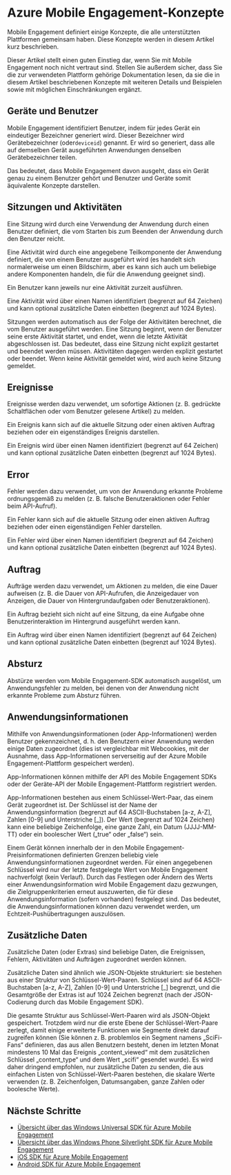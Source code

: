 <properties
	pageTitle="Mobile Engagement-Konzepte | Microsoft Azure"
	description="Azure Mobile Engagement-Konzepte"
	services="mobile-engagement"
	documentationCenter="mobile"
	authors="piyushjo"
	manager="dwrede"
	editor="" />

<tags
	ms.service="mobile-engagement"
	ms.workload="mobile"
	ms.tgt_pltfrm="mobile-android"
	ms.devlang="na"
	ms.topic="get-started-article"
	ms.date="08/19/2016"
	ms.author="piyushjo" />

# Azure Mobile Engagement-Konzepte

Mobile Engagement definiert einige Konzepte, die alle unterstützten Plattformen gemeinsam haben. Diese Konzepte werden in diesem Artikel kurz beschrieben.

Dieser Artikel stellt einen guten Einstieg dar, wenn Sie mit Mobile Engagement noch nicht vertraut sind. Stellen Sie außerdem sicher, dass Sie die zur verwendeten Plattform gehörige Dokumentation lesen, da sie die in diesem Artikel beschriebenen Konzepte mit weiteren Details und Beispielen sowie mit möglichen Einschränkungen ergänzt.

## Geräte und Benutzer
Mobile Engagement identifiziert Benutzer, indem für jedes Gerät ein eindeutiger Bezeichner generiert wird. Dieser Bezeichner wird Gerätebezeichner (oder`deviceid`) genannt. Er wird so generiert, dass alle auf demselben Gerät ausgeführten Anwendungen denselben Gerätebezeichner teilen.

Das bedeutet, dass Mobile Engagement davon ausgeht, dass ein Gerät genau zu einem Benutzer gehört und Benutzer und Geräte somit äquivalente Konzepte darstellen.

## Sitzungen und Aktivitäten
Eine Sitzung wird durch eine Verwendung der Anwendung durch einen Benutzer definiert, die vom Starten bis zum Beenden der Anwendung durch den Benutzer reicht.

Eine Aktivität wird durch eine angegebene Teilkomponente der Anwendung definiert, die von einem Benutzer ausgeführt wird (es handelt sich normalerweise um einen Bildschirm, aber es kann sich auch um beliebige andere Komponenten handeln, die für die Anwendung geeignet sind).

Ein Benutzer kann jeweils nur eine Aktivität zurzeit ausführen.

Eine Aktivität wird über einen Namen identifiziert (begrenzt auf 64 Zeichen) und kann optional zusätzliche Daten einbetten (begrenzt auf 1024 Bytes).

Sitzungen werden automatisch aus der Folge der Aktivitäten berechnet, die vom Benutzer ausgeführt werden. Eine Sitzung beginnt, wenn der Benutzer seine erste Aktivität startet, und endet, wenn die letzte Aktivität abgeschlossen ist. Das bedeutet, dass eine Sitzung nicht explizit gestartet und beendet werden müssen. Aktivitäten dagegen werden explizit gestartet oder beendet. Wenn keine Aktivität gemeldet wird, wird auch keine Sitzung gemeldet.

## Ereignisse
Ereignisse werden dazu verwendet, um sofortige Aktionen (z. B. gedrückte Schaltflächen oder vom Benutzer gelesene Artikel) zu melden.

Ein Ereignis kann sich auf die aktuelle Sitzung oder einen aktiven Auftrag beziehen oder ein eigenständiges Ereignis darstellen.

Ein Ereignis wird über einen Namen identifiziert (begrenzt auf 64 Zeichen) und kann optional zusätzliche Daten einbetten (begrenzt auf 1024 Bytes).

## Error
Fehler werden dazu verwendet, um von der Anwendung erkannte Probleme ordnungsgemäß zu melden (z. B. falsche Benutzeraktionen oder Fehler beim API-Aufruf).

Ein Fehler kann sich auf die aktuelle Sitzung oder einen aktiven Auftrag beziehen oder einen eigenständigen Fehler darstellen.

Ein Fehler wird über einen Namen identifiziert (begrenzt auf 64 Zeichen) und kann optional zusätzliche Daten einbetten (begrenzt auf 1024 Bytes).

## Auftrag
Aufträge werden dazu verwendet, um Aktionen zu melden, die eine Dauer aufweisen (z. B. die Dauer von API-Aufrufen, die Anzeigedauer von Anzeigen, die Dauer von Hintergrundaufgaben oder Benutzeraktionen).

Ein Auftrag bezieht sich nicht auf eine Sitzung, da eine Aufgabe ohne Benutzerinteraktion im Hintergrund ausgeführt werden kann.

Ein Auftrag wird über einen Namen identifiziert (begrenzt auf 64 Zeichen) und kann optional zusätzliche Daten einbetten (begrenzt auf 1024 Bytes).

## Absturz
Abstürze werden vom Mobile Engagement-SDK automatisch ausgelöst, um Anwendungsfehler zu melden, bei denen von der Anwendung nicht erkannte Probleme zum Absturz führen.

## Anwendungsinformationen
Mithilfe von Anwendungsinformationen (oder App-Informationen) werden Benutzer gekennzeichnet, d. h. den Benutzern einer Anwendung werden einige Daten zugeordnet (dies ist vergleichbar mit Webcookies, mit der Ausnahme, dass App-Informationen serverseitig auf der Azure Mobile Engagement-Plattform gespeichert werden).

App-Informationen können mithilfe der API des Mobile Engagement SDKs oder der Geräte-API der Mobile Engagement-Plattform registriert werden.

App-Informationen bestehen aus einem Schlüssel-Wert-Paar, das einem Gerät zugeordnet ist. Der Schlüssel ist der Name der Anwendungsinformation (begrenzt auf 64 ASCII-Buchstaben [a-z, A-Z], Zahlen [0-9] und Unterstriche [\_]). Der Wert (begrenzt auf 1024 Zeichen) kann eine beliebige Zeichenfolge, eine ganze Zahl, ein Datum (JJJJ-MM-TT) oder ein boolescher Wert („true“ oder „false“) sein.

Einem Gerät können innerhalb der in den Mobile Engagement-Preisinformationen definierten Grenzen beliebig viele Anwendungsinformationen zugeordnet werden. Für einen angegebenen Schlüssel wird nur der letzte festgelegte Wert von Mobile Engagement nachverfolgt (kein Verlauf). Durch das Festlegen oder Ändern des Werts einer Anwendungsinformation wird Mobile Engagement dazu gezwungen, die Zielgruppenkriterien erneut auszuwerten, die für diese Anwendungsinformation (sofern vorhanden) festgelegt sind. Das bedeutet, die Anwendungsinformationen können dazu verwendet werden, um Echtzeit-Pushübertragungen auszulösen.

## Zusätzliche Daten
Zusätzliche Daten (oder Extras) sind beliebige Daten, die Ereignissen, Fehlern, Aktivitäten und Aufträgen zugeordnet werden können.

Zusätzliche Daten sind ähnlich wie JSON-Objekte strukturiert: sie bestehen aus einer Struktur von Schlüssel-Wert-Paaren. Schlüssel sind auf 64 ASCII-Buchstaben [a-z, A-Z], Zahlen [0-9] und Unterstriche [\_] begrenzt, und die Gesamtgröße der Extras ist auf 1024 Zeichen begrenzt (nach der JSON-Codierung durch das Mobile Engagement SDK).

Die gesamte Struktur aus Schlüssel-Wert-Paaren wird als JSON-Objekt gespeichert. Trotzdem wird nur die erste Ebene der Schlüssel-Wert-Paare zerlegt, damit einige erweiterte Funktionen wie Segmente direkt darauf zugreifen können (Sie können z. B. problemlos ein Segment namens „SciFi-Fans“ definieren, das aus allen Benutzern besteht, denen im letzten Monat mindestens 10 Mal das Ereignis „content\_viewed“ mit dem zusätzlichen Schlüssel „content\_type“ und dem Wert „scifi“ gesendet wurde). Es wird daher dringend empfohlen, nur zusätzliche Daten zu senden, die aus einfachen Listen von Schlüssel-Wert-Paaren bestehen, die skalare Werte verwenden (z. B. Zeichenfolgen, Datumsangaben, ganze Zahlen oder boolesche Werte).

## Nächste Schritte

- [Übersicht über das Windows Universal SDK für Azure Mobile Engagement](mobile-engagement-windows-store-sdk-overview.md)
- [Übersicht über das Windows Phone Silverlight SDK für Azure Mobile Engagement](mobile-engagement-windows-phone-sdk-overview.md)
- [iOS SDK für Azure Mobile Engagement](mobile-engagement-ios-sdk-overview.md)
- [Android SDK für Azure Mobile Engagement](mobile-engagement-android-sdk-overview.md)

<!---HONumber=AcomDC_0824_2016-->